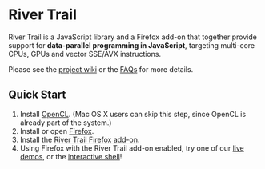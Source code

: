 River Trail
===========

River Trail is a JavaScript library and a Firefox add-on that together provide support for **data-parallel programming in JavaScript**, targeting multi-core CPUs, GPUs and vector SSE/AVX instructions.

Please see the [project wiki](https://github.com/IntelLabs/RiverTrail/wiki) or the [FAQs](https://github.com/IntelLabs/RiverTrail/wiki/Frequently-Asked-Questions) for more details.

## Quick Start

  1. Install [OpenCL](http://www.intel.com/go/opencl).  (Mac OS X users can skip this step, since OpenCL is already part of the system.)
  2. Install or open [Firefox](https://www.mozilla.org/en-US/firefox/new/).
  3. Install the [River Trail Firefox add-on](https://github.com/IntelLabs/RiverTrail/releases/).
  4. Using Firefox with the River Trail add-on enabled, try one of our [live demos](https://github.com/IntelLabs/RiverTrail/wiki#sample-applications), or the [interactive shell](http://intellabs.github.io/RiverTrail-interactive/)!
